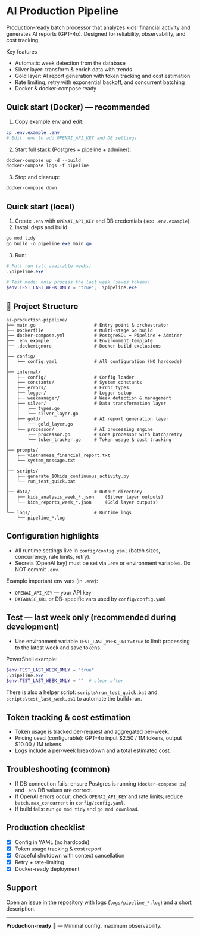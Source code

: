 <!--
  Production README for AI Production Pipeline
  - Vietnamese-focused, concise, and action-oriented
-->

# AI Production Pipeline

Production-ready batch processor that analyzes kids' financial activity and generates AI reports (GPT-4o).
Designed for reliability, observability, and cost tracking.

Key features
- Automatic week detection from the database
- Silver layer: transform & enrich data with trends
- Gold layer: AI report generation with token tracking and cost estimation
- Rate limiting, retry with exponential backoff, and concurrent batching
- Docker & docker-compose ready

## Quick start (Docker) — recommended
1. Copy example env and edit:

```powershell
cp .env.example .env
# Edit .env to add OPENAI_API_KEY and DB settings
```

2. Start full stack (Postgres + pipeline + adminer):

```powershell
docker-compose up -d --build
docker-compose logs -f pipeline
```

3. Stop and cleanup:

```powershell
docker-compose down
```

## Quick start (local)
1. Create `.env` with `OPENAI_API_KEY` and DB credentials (see `.env.example`).
2. Install deps and build:

```powershell
go mod tidy
go build -o pipeline.exe main.go
```

3. Run:

```powershell
# Full run (all available weeks)
.\pipeline.exe

# Test mode: only process the last week (saves tokens)
$env:TEST_LAST_WEEK_ONLY = "true"; .\pipeline.exe
```

## 📁 Project Structure

```
ai-production-pipeline/
├── main.go                      # Entry point & orchestrator
├── Dockerfile                   # Multi-stage Go build
├── docker-compose.yml           # PostgreSQL + Pipeline + Adminer
├── .env.example                 # Environment template
├── .dockerignore                # Docker build exclusions
│
├── config/
│   └── config.yaml              # All configuration (NO hardcode)
│
├── internal/
│   ├── config/                  # Config loader
│   ├── constants/               # System constants
│   ├── errors/                  # Error types
│   ├── logger/                  # Logger setup
│   ├── weekmanager/             # Week detection & management
│   ├── silver/                  # Data transformation layer
│   │   ├── types.go
│   │   └── silver_layer.go
│   ├── gold/                    # AI report generation layer
│   │   └── gold_layer.go
│   └── processor/               # AI processing engine
│       ├── processor.go         # Core processor with batch/retry
│       └── token_tracker.go     # Token usage & cost tracking
│
├── prompts/
│   ├── vietnamese_financial_report.txt
│   └── system_message.txt
│
├── scripts/
│   ├── generate_10kids_continuous_activity.py
│   └── run_test_quick.bat
│
├── data/                        # Output directory
│   ├── kids_analysis_week_*.json    (Silver layer outputs)
│   └── kids_reports_week_*.json     (Gold layer outputs)
│
└── logs/                        # Runtime logs
    └── pipeline_*.log
```

## Configuration highlights
- All runtime settings live in `config/config.yaml` (batch sizes, concurrency, rate limits, retry).
- Secrets (OpenAI key) must be set via `.env` or environment variables. Do NOT commit `.env`.

Example important env vars (in `.env`):
- `OPENAI_API_KEY` — your API key
- `DATABASE_URL` or DB-specific vars used by `config/config.yaml`

## Test — last week only (recommended during development)
- Use environment variable `TEST_LAST_WEEK_ONLY=true` to limit processing to the latest week and save tokens.

PowerShell example:

```powershell
$env:TEST_LAST_WEEK_ONLY = "true"
.\pipeline.exe
$env:TEST_LAST_WEEK_ONLY = ""  # clear after
```

There is also a helper script: `scripts\run_test_quick.bat` and `scripts\test_last_week.ps1` to automate the build+run.

## Token tracking & cost estimation
- Token usage is tracked per-request and aggregated per-week.
- Pricing used (configurable): GPT-4o input $2.50 / 1M tokens, output $10.00 / 1M tokens.
- Logs include a per-week breakdown and a total estimated cost.

## Troubleshooting (common)
- If DB connection fails: ensure Postgres is running (`docker-compose ps`) and `.env` DB values are correct.
- If OpenAI errors occur: check `OPENAI_API_KEY` and rate limits; reduce `batch.max_concurrent` in `config/config.yaml`.
- If build fails: run `go mod tidy` and `go mod download`.

## Production checklist
- [x] Config in YAML (no hardcode)
- [x] Token usage tracking & cost report
- [x] Graceful shutdown with context cancellation
- [x] Retry + rate-limiting
- [x] Docker-ready deployment

## Support
Open an issue in the repository with logs (`logs/pipeline_*.log`) and a short description.

---

**Production-ready** 🚀 — Minimal config, maximum observability.

